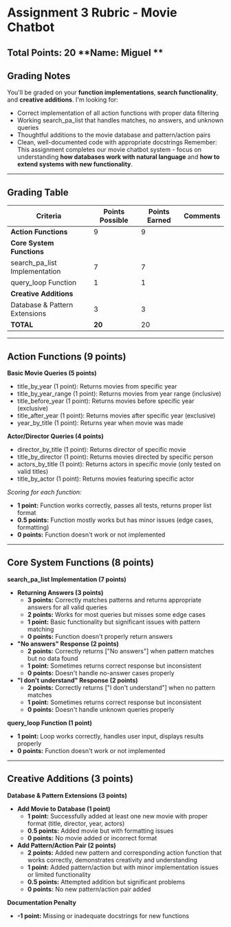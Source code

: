 # Assignment 3 Rubric - Movie Chatbot
**Total Points: 20**
**Name: Miguel **
---
## Grading Notes
You'll be graded on your **function implementations**, **search functionality**, and **creative additions**. I'm looking for:
- Correct implementation of all action functions with proper data filtering
- Working search_pa_list that handles matches, no answers, and unknown queries
- Thoughtful additions to the movie database and pattern/action pairs
- Clean, well-documented code with appropriate docstrings
Remember: This assignment completes our movie chatbot system - focus on understanding **how databases work with natural language** and **how to extend systems with new functionality**.
---
## Grading Table
| Criteria | Points Possible | Points Earned | Comments |
|----------|----------------|---------------|----------|
| **Action Functions** | 9 | 9 | |
| **Core System Functions** | | | |
| search_pa_list Implementation | 7 | 7 | |
| query_loop Function | 1 | 1 | |
| **Creative Additions** | | | |
| Database & Pattern Extensions | 3 | 3 | |
| **TOTAL** | **20** | 20 | |
---
## Action Functions (9 points)
**Basic Movie Queries (5 points)**
- title_by_year (1 point): Returns movies from specific year
- title_by_year_range (1 point): Returns movies from year range (inclusive)
- title_before_year (1 point): Returns movies before specific year (exclusive)  
- title_after_year (1 point): Returns movies after specific year (exclusive)
- year_by_title (1 point): Returns year when movie was made

**Actor/Director Queries (4 points)**
- director_by_title (1 point): Returns director of specific movie
- title_by_director (1 point): Returns movies directed by specific person
- actors_by_title (1 point): Returns actors in specific movie (only tested on valid titles)
- title_by_actor (1 point): Returns movies featuring specific actor

*Scoring for each function:*
- **1 point:** Function works correctly, passes all tests, returns proper list format
- **0.5 points:** Function mostly works but has minor issues (edge cases, formatting)
- **0 points:** Function doesn't work or not implemented
---
## Core System Functions (8 points)
**search_pa_list Implementation (7 points)**
- **Returning Answers (3 points)**
  - **3 points:** Correctly matches patterns and returns appropriate answers for all valid queries
  - **2 points:** Works for most queries but misses some edge cases
  - **1 point:** Basic functionality but significant issues with pattern matching
  - **0 points:** Function doesn't properly return answers
- **"No answers" Response (2 points)**
  - **2 points:** Correctly returns ["No answers"] when pattern matches but no data found
  - **1 point:** Sometimes returns correct response but inconsistent
  - **0 points:** Doesn't handle no-answer cases properly
- **"I don't understand" Response (2 points)**
  - **2 points:** Correctly returns ["I don't understand"] when no pattern matches
  - **1 point:** Sometimes returns correct response but inconsistent  
  - **0 points:** Doesn't handle unknown queries properly

**query_loop Function (1 point)**
- **1 point:** Loop works correctly, handles user input, displays results properly
- **0 points:** Function doesn't work or not implemented
---
## Creative Additions (3 points)
**Database & Pattern Extensions (3 points)**
- **Add Movie to Database (1 point)**
  - **1 point:** Successfully added at least one new movie with proper format (title, director, year, actors)
  - **0.5 points:** Added movie but with formatting issues
  - **0 points:** No movie added or incorrect format
- **Add Pattern/Action Pair (2 points)**  
  - **2 points:** Added new pattern and corresponding action function that works correctly, demonstrates creativity and understanding
  - **1 point:** Added pattern/action but with minor implementation issues or limited functionality
  - **0.5 points:** Attempted addition but significant problems
  - **0 points:** No new pattern/action pair added

**Documentation Penalty**
- **-1 point:** Missing or inadequate docstrings for new functions